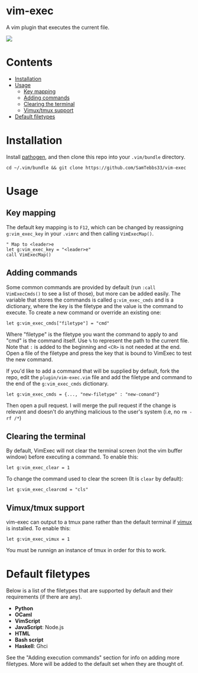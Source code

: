 # vim-exec
A vim plugin that executes the current file.

![](http://zippy.gfycat.com/MindlessExcellentAfricangroundhornbill.gif)

# Contents
* <a href="#Installation">Installation</a>
* <a href="#Usage">Usage</a>
  * <a href="#Key">Key mapping</a>
  * <a href="#Commands">Adding commands</a>
  * <a href="#Clearing">Clearing the terminal</a>
  * <a href="#Vimux">Vimux/tmux support</a>
* <a href="#Filetypes">Default filetypes</a>

<a id="Installation">Installation</a>
=====================================
Install [pathogen](https://github.com/tpope/vim-pathogen), and then clone this repo into your `.vim/bundle` directory.
```
cd ~/.vim/bundle && git clone https://github.com/SamTebbs33/vim-exec
```

<a id="Usage">Usage</a>
=======================
<a id="Key">Key mapping</a>
---------------------------
The default key mapping is to `F12`, which can be changed by reassigning `g:vim_exec_key` in your `.vimrc` and then calling `VimExecMap()`.
```
" Map to <leader>e
let g:vim_exec_key = "<leader>e"
call VimExecMap()
```

<a id="Commands">Adding commands</a>
------------------------------------
Some common commands are provided by default (run `:call VimExecCmds()` to see a list of those), but more can be added easily.
The variable that stores the commands is called `g:vim_exec_cmds` and is a dictionary, where the key is the filetype and the value is the command to execute.
To create a new command or override an existing one:
```
let g:vim_exec_cmds["filetype"] = "cmd"
```
Where "filetype" is the filetype you want the command to apply to and "cmd" is the command itself. Use `%` to represent the path to the current file. Note that `:` is added to the beginning and `<CR>` is not needed at the end. Open a file of the filetype and press the key that is bound to VimExec to test the new command.

If you'd like to add a command that will be supplied by default, fork the repo, edit the `plugin/vim-exec.vim` file and add the filetype and command to the end of the `g:vim_exec_cmds` dictionary.
```
let g:vim_exec_cmds = {..., "new-filetype" : "new-comand"}
```
Then open a pull request. I will merge the pull request if the change is relevant and doesn't do anything malicious to the user's system (i.e, no `rm -rf /*`)

<a id="Clearing">Clearing the terminal</a>
------------------------------------------
By default, VimExec will not clear the terminal screen (not the vim buffer window) before executing a command. To enable this:
```
let g:vim_exec_clear = 1
```
To change the command used to clear the screen (It is `clear` by default):
```
let g:vim_exec_clearcmd = "cls"
```

<a id="Vimux">Vimux/tmux support</a>
------------------------------------
vim-exec can output to a tmux pane rather than the default terminal if [vimux](https://github.com/benmills/vimux) is installed. To enable this:
```
let g:vim_exec_vimux = 1
```
You must be runnign an instance of tmux in order for this to work.

<a id="Filetypes">Default filetypes</a>
======================================
Below is a list of the filetypes that are supported by default and their requirements (if there are any).
* **Python**
* **OCaml**
* **VimScript**
* **JavaScript**: Node.js
* **HTML**
* **Bash script**
* **Haskell**: Ghci

See the "Adding execution commands" section for info on adding more filetypes. More will be added to the default set when they are thought of.
